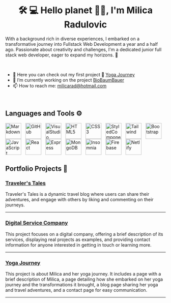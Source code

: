 
<h1 align="center">🛠️ 💻 Hello planet 🙋‍♀️, I'm Milica Radulovic</h1>

<p>With a background rich in diverse experiences, I embarked on a transformative journey into Fullstack Web Development a year and a half ago. 
Passionate about creativity and challenges, I'm a dedicated junior full stack web developer, eager to expand my horizons. 🚀</p>
<br>

- 🔭 Here you can check out my first project 📂 [Yoga Journey](https://milicarad.netlify.app/)
- 🌳 I’m currently working on the project [BioBaumBauer](https://github.com/solawi-projects)
- 📫 How to reach me: milicarad@hotmail.com

<br>

## Languages and Tools ⚙️  
<img align="left" alt="Markdown" width="50px" style="padding-right:10px;" src="https://cdn.jsdelivr.net/gh/devicons/devicon/icons/markdown/markdown-original.svg" /> 
<img align="left" alt="GitHub" width="50px" style="padding-right:10px;" src="https://cdn.jsdelivr.net/gh/devicons/devicon/icons/github/github-original-wordmark.svg" /> 
<img align="left" alt="VisualStudio Code" width="50px" style="padding-right:10px;" src="https://cdn.jsdelivr.net/gh/devicons/devicon/icons/vscode/vscode-original.svg" />
<img align="left" alt="HTML5" width="50px" style="padding-right:10px;" src="https://cdn.jsdelivr.net/gh/devicons/devicon/icons/html5/html5-original.svg" />
<img align="left" alt="CSS3" width="50px" style="padding-right:10px;" src="https://cdn.jsdelivr.net/gh/devicons/devicon/icons/css3/css3-original.svg" />
<img align="left" alt="StyledComponents" width="50px" style="padding-right:10px;" src="https://raw.githubusercontent.com/styled-components/brand/master/styled-components.png" />
<img align="left" alt="Tailwind" width="50px" style="padding-right:10px;" src="https://logowik.com/content/uploads/images/tailwind-css3232.logowik.com.webp" />
<img align="left" alt="Bootstrap" width="50px" style="padding-right:10px;" src="https://cdn.jsdelivr.net/gh/devicons/devicon/icons/bootstrap/bootstrap-original.svg" />
<img align="left" alt="JavaScript" width="50px" style="padding-right:10px;" src="https://cdn.jsdelivr.net/gh/devicons/devicon/icons/javascript/javascript-original.svg" />
<img align="left" alt="React" width="50px" style="padding-right:10px;" src="https://cdn.iconscout.com/icon/free/png-512/free-react-1-282599.png?f=webp&w=256" />
<img align="left" alt="Express" width="50px" style="padding-right:10px;" src="https://cdn-icons-png.flaticon.com/512/919/919825.png" />
<img align="left" alt="MongoDB" width="50px" style="padding-right:10px;" src="https://www.svgrepo.com/show/331488/mongodb.svg" />
<img align="left" alt="Insomnia" width="50px" style="padding-right:10px;" src="https://www.svgrepo.com/show/353904/insomnia.svg" />
<img align="left" alt="Firebase" width="50px" style="padding-right:10px;" src="https://cdn.worldvectorlogo.com/logos/firebase-1.svg" />
<img align="left" alt="Netlify" width="50px" style="padding-right: 10px;" src="https://seeklogo.com/images/N/netlify-icon-logo-7CF6AA9DC7-seeklogo.com.png" />



<br>
<br>
<br>
<br>
<br>
<br>


## Portfolio Projects 📂

### [Traveler's Tales](https://travel-blog-a62ef.web.app/)
Traveler's Tales is a dynamic travel blog where users can share their adventures, and engage with others by liking and commenting on their journeys.

---

### [Digital Service Company](https://ds-company.netlify.app/)
This project focuses on a digital company, offering a brief description of its services, displaying real projects as examples, and providing contact information for anyone interested in getting in touch or learning more.

---

### [Yoga Journey](https://milicarad.netlify.app/)
This project is about Milica and her yoga journey. It includes a page with a brief description of Milica, a page detailing how she embarked on her yoga journey and the transformations it brought, a blog page sharing her yoga and travel adventures, and a contact page for easy communication.

---


